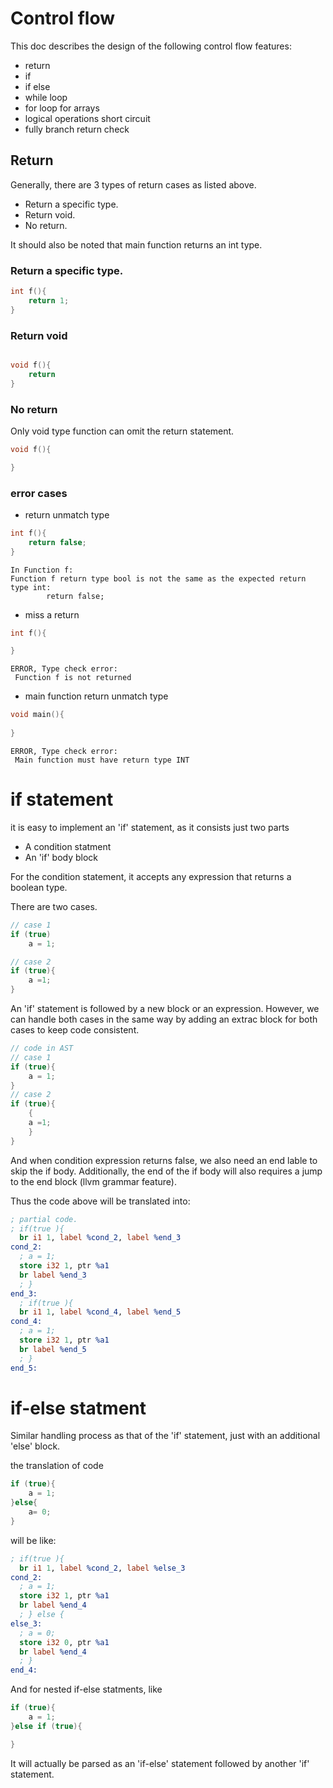 # Control flow
This doc describes the design of the following control flow features:
+ return 
+ if 
+ if else
+ while loop
+ for loop for arrays
+ logical operations short circuit
+ fully branch return check


## Return 
Generally, there are 3 types of return cases as listed above.
+ Return a specific type. 
+ Return void.
+ No return. 

It should also be noted that main function returns an int type. 


### Return a specific type.
<!-- a normal case -->
```c
int f(){
    return 1;
}
```

### Return void 
```c

void f(){
    return
}
```

### No return
Only void type function can omit the return statement.
```c
void f(){

}
```
### error cases
+ return unmatch type
```c
int f(){
    return false;
}
```
```shell
In Function f:
Function f return type bool is not the same as the expected return type int: 
        return false;
```

+ miss a return
```c
int f(){

}
```
```shell
ERROR, Type check error:
 Function f is not returned
```

+ main function return unmatch type
```c
void main(){
  
}
```
```shell
ERROR, Type check error:
 Main function must have return type INT
```


# if statement
it is easy to implement an 'if' statement, as it consists just two parts
+ A condition statment 
+ An 'if' body block

For the condition statement, it accepts any expression that returns a boolean type.

There are two cases.
```c
// case 1
if (true)
    a = 1;

// case 2
if (true){
    a =1;
}
```
An 'if' statement is followed by a new block or an expression. 
However, we can handle both cases in the same way by adding 
an extrac block for both cases to keep code consistent. 

```c
// code in AST 
// case 1
if (true){
    a = 1;
}
// case 2
if (true){
    {
    a =1;
    }
}
```
And when condition expression returns false, we also need an end lable to skip the if body. 
Additionally, the end of the if body will also requires a jump to the end block
(llvm grammar feature).

Thus the code above will be translated into:
```ll
; partial code.
; if(true ){
  br i1 1, label %cond_2, label %end_3
cond_2:
  ; a = 1;
  store i32 1, ptr %a1
  br label %end_3
  ; }
end_3:
  ; if(true ){
  br i1 1, label %cond_4, label %end_5
cond_4:
  ; a = 1;
  store i32 1, ptr %a1
  br label %end_5
  ; }
end_5:
```

# if-else statment

Similar handling process as that of the 'if' statement, just with an additional 'else' block. 

the translation of code
```c
if (true){
    a = 1;
}else{
    a= 0;
}
```
will be like:
```ll
; if(true ){
  br i1 1, label %cond_2, label %else_3
cond_2:
  ; a = 1;
  store i32 1, ptr %a1
  br label %end_4
  ; } else {
else_3:
  ; a = 0;
  store i32 0, ptr %a1
  br label %end_4
  ; }
end_4:

```

And for nested if-else statments, like 
```c
if (true){
    a = 1;
}else if (true){

}
```
It will actually be parsed as an 'if-else' statement followed by another 'if' statement. 
